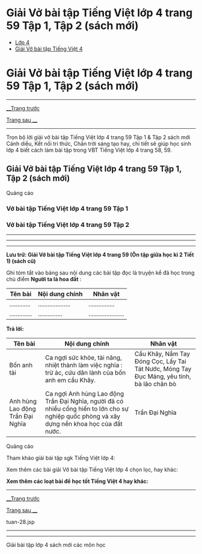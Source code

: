 # Giải Vở bài tập Tiếng Việt lớp 4 trang 59 Tập 1, Tập 2 (sách mới)

  * [Lớp 4](https://vietjack.com/series/lop-4.jsp)
  * [Giải Vở bài tập Tiếng Việt 4](https://vietjack.com/giai-vo-bai-tap-tieng-viet-4/index.jsp)



# Giải Vở bài tập Tiếng Việt lớp 4 trang 59 Tập 1, Tập 2 (sách mới)

* * *

[__Trang trước](https://vietjack.com/giai-vo-bai-tap-tieng-viet-4/tuan-28.jsp)

[Trang sau __](https://vietjack.com/giai-vo-bai-tap-tieng-viet-4/tuan-28.jsp)

* * *

Trọn bộ lời giải vở bài tập Tiếng Việt lớp 4 trang 59 Tập 1 & Tập 2 sách mới Cánh diều, Kết nối tri thức, Chân trời sáng tạo hay, chi tiết sẽ giúp học sinh lớp 4 biết cách làm bài tập trong VBT Tiếng Việt lớp 4 trang 58, 59.

## Giải Vở bài tập Tiếng Việt lớp 4 trang 59 Tập 1, Tập 2 (sách mới)

Quảng cáo

### **Vở bài tập Tiếng Việt lớp 4 trang 59 Tập 1**

### **Vở bài tập Tiếng Việt lớp 4 trang 59 Tập 2**

* * *

* * *

* * *

**Lưu trữ: Giải Vở bài tập Tiếng Việt lớp 4 trang 59 (Ôn tập giữa học kì 2 Tiết 1) (sách cũ)**

Ghi tóm tắt vào bảng sau nội dung các bài tập đọc là truyện kể đã học trong chủ điểm **Người ta là hoa đất** :

Tên bài |  Nội dung chính|  Nhân vật  
---|---|---  
.............|  ....................|  ................  
..............| ............... | ......................   
  
**Trả lời:**

Tên bài |  Nội dung chính|  Nhân vật  
---|---|---  
Bốn anh tài | Ca ngợi sức khỏe, tài năng, nhiệt thành làm việc nghĩa : trừ ác, cứu dân lành của bốn anh em cẩu Khây. | Cẩu Khây, Nắm Tay Đóng Cọc, Lấy Tai Tát Nước, Móng Tay Đục Máng, yêu tinh, bà lão chăn bò   
Anh hùng Lao động Trần Đại Nghĩa |  Ca ngợi Anh hùng Lao động Trần Đại Nghĩa, người đã có nhiều cống hiến to lớn cho sự nghiệp quốc phòng và xây dựng nền khoa học của đất nước.|  Trần Đại Nghĩa  
  
Quảng cáo

Tham khảo giải bài tập sgk Tiếng Việt lớp 4:

Xem thêm các bài giải Vở bài tập Tiếng Việt lớp 4 chọn lọc, hay khác:

**Xem thêm các loạt bài để học tốt Tiếng Việt 4 hay khác:**

* * *

[__Trang trước](https://vietjack.com/giai-vo-bai-tap-tieng-viet-4/tuan-28.jsp)

[Trang sau __](https://vietjack.com/giai-vo-bai-tap-tieng-viet-4/tuan-28.jsp)

tuan-28.jsp

* * *

* * *

Giải bài tập lớp 4 sách mới các môn học
